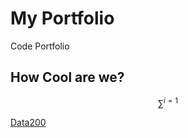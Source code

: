 # My Portfolio
Code Portfolio

## How Cool are we?

$$\sum^{i=1}$$

[Data200](https://github.com/fractalclockwork/Data200/tree/main/FinalPoject)

